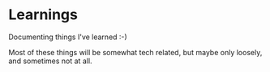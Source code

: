 # Learnings

Documenting things I've learned :-)

Most of these things will be somewhat tech related, but maybe only loosely, and sometimes not at all.
